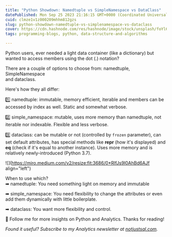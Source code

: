```yaml
---
title: "Python Showdown: Namedtuple vs SimpleNamespace vs DataClass"
datePublished: Mon Sep 25 2023 21:16:15 GMT+0000 (Coordinated Universal Time)
cuid: clmze1v1z000209mhhm812gzs
slug: python-showdown-namedtuple-vs-simplenamespace-vs-dataclass
cover: https://cdn.hashnode.com/res/hashnode/image/stock/unsplash/foYl6lptLY8/upload/312b4cfd0c2e12b63953e0c4364b58ae.jpeg
tags: programming-blogs, python, data-structure-and-algorithms

---
```


Python users, ever needed a light data container (like a dictionary) but wanted to access members using the dot (.) notation?

There are a couple of options to choose from: namedtuple, SimpleNamespace  
and dataclass.

Here's how they all differ:

1️⃣ namedtuple: immutable, memory efficient, iterable and members can be accessed by index as well. Static and somewhat verbose.

2️⃣ simple\_namespace: mutable, uses more memory than namedtuple, not iterable nor indexable. Flexible and less verbose.

3️⃣ dataclass: can be mutable or not (controlled by `frozen` parameter), can set default attributes, has special methods like **repr** (how it's displayed) and **eq** (check if it's equal to another instance). Uses more memory and is relatively newly-introduced (Python 3.7).

![](https://miro.medium.com/v2/resize:fit:3686/0*RlfJs9l0AhBd6AJf align="left")

When to use which?  
➡ namedtuple: You need something light on memory and immutable

➡ simple\_namespace: You need flexibility to change the attributes or even  
add them dynamically with little boilerplate.

➡ dataclass: You want more flexibility and control.

🔔 Follow me for more insights on Python and Analytics. Thanks for reading!

*Found it useful? Subscribe to my Analytics newsletter at* [*notjustsql.com*](https://www.notjustsql.com)*.*